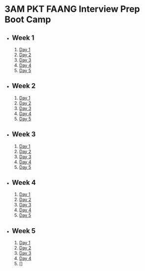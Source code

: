 # 3AM PKT FAANG Interview Prep Boot Camp

- ## Week 1

   1. [Day 1](https://www.facebook.com/iCodeguru/videos/983263390323647)
   2. [Day 2](https://www.facebook.com/iCodeguru/videos/1004045594890282)
   3. [Day 3](https://www.facebook.com/iCodeguru/videos/582186961312996)
   4. [Day 4](https://www.facebook.com/iCodeguru/videos/587523314098122)
   5. [Day 5](https://www.facebook.com/iCodeguru/videos/1066604288812742)

- ## Week 2

   1. [Day 1](https://www.facebook.com/iCodeguru/videos/1327751035088672)
   2. [Day 2](https://www.facebook.com/iCodeguru/videos/1327492701532486)
   3. [Day 3](https://www.facebook.com/iCodeguru/videos/585803981090684)
   4. [Day 4](https://www.facebook.com/iCodeguru/videos/3669145313377708)
   5. [Day 5](https://www.facebook.com/iCodeguru/videos/1705217460027317)

- ## Week 3

   1. [Day 1](https://www.facebook.com/iCodeguru/videos/936296275310122)
   2. [Day 2](https://www.facebook.com/iCodeguru/videos/542402802189142)
   3. [Day 3](https://www.facebook.com/iCodeguru/videos/568272322871892)
   4. [Day 4](https://www.facebook.com/iCodeguru/videos/2613998518805835)
   5. [Day 5](https://www.facebook.com/iCodeguru/videos/4002411783415750)

- ## Week 4

   1. [Day 1](https://www.facebook.com/iCodeguru/videos/924480849675567)
   2. [Day 2](https://www.facebook.com/iCodeguru/videos/1136001857696775)
   3. [Day 3](https://www.facebook.com/iCodeguru/videos/1981837675670875)
   4. [Day 4](https://www.facebook.com/iCodeguru/videos/3964169837160427)
   5. [Day 5](https://www.facebook.com/iCodeguru/videos/1823506508492319)

- ## Week 5

   1. [Day 1](https://www.facebook.com/iCodeguru/videos/496098646870503)
   2. [Day 2](https://www.facebook.com/iCodeguru/videos/560146253720609)
   3. [Day 3](https://www.facebook.com/iCodeguru/videos/590663987291225)
   4. [Day 4](https://www.facebook.com/iCodeguru/videos/1723454615274801)
   5. []

<!-- - ## Week 

   1. [Day 1]()
   2. [Day 2]()
   3. [Day 3]()
   4. [Day 4]()
   5. [Day 5]() -->